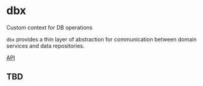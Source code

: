# dbx
Custom context for DB operations

``dbx`` provides a thin layer of abstraction for communication between domain services and data repositories.

[API](https://godoc.org/github.com/ziflex/dbx)

## TBD